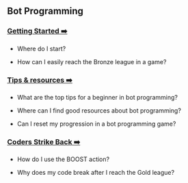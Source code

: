 ## Bot Programming

### [Getting Started ➡️](/pages/bot-programming/gitc.md)

- Where do I start?

- How can I easily reach the Bronze league in a game?

### [Tips & resources ➡️](/pages/bot-programming/advice.md)

- What are the top tips for a beginner in bot programming?

- Where can I find good resources about bot programming?

- Can I reset my progression in a bot programming game?

### [Coders Strike Back ➡️](/pages/bot-programming/csb.md)

- How do I use the BOOST action?

- Why does my code break after I reach the Gold league?